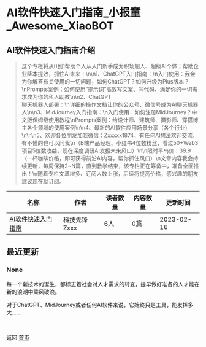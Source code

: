# AI软件快速入门指南_小报童_Awesome_XiaoBOT

## AI软件快速入门指南介绍
> 这个专栏将从0到1帮助个人从入门新手成为职场超人、超级AI个体；帮助企业降本提效，抓住AI未来！\n\n1、ChatGPT入门指南：\n入门使用：我会为你解答有关使用的一切问题，如何ChatGPT？如何升级为Plus版本？\nPrompts案例：如何使用“提示词”高效写文案、写代码、满足你的一切需求成为你的私人助教\n\n2、ChatGPT  
聊天机器人部署：\n详细的操作文档让你的公众号、微信号成为AI聊天机器人\n\n3、MidJourney入门指南：\n入门使用：如何注册MidJourney？中文版保姆级使用教程\nPrompts案例：给设计师、建筑师、摄影师、穿搭博主各个领域的使用案例\n\n4、最新的AI软件应用场景分享（各个行业）\n\n\n5、欢迎各位朋友加我微信：Zxxxxx1874，有任何AI想法欢迎交流，有不懂的也可以问我\n（B端产品经理、小红书4位数粉丝，看过50+Web3项目5位数收益，现在深度调研AI发掘未来风口）\n\n限时早鸟价：39.9（一杯咖啡价格，即可获得前沿AI内容，帮你抓住风口）\n文章内容我会持续更新，每周保持2~N篇，直到教学结束，该专栏正在筹备中，准备全面推出！\n随着专栏文章增多、订阅人数上涨，后续将提高价格，感兴趣的朋友建议现在就订阅。  
  


|名称|作者|读者数量|内容数量|更新时间|
|---|---|---|---|---|
|[AI软件快速入门指南](https://xiaobot.net/p/AIManual?refer=9c3f1c95-a052-465a-9902-f6d75080262a)|科技先锋Zxxx|6人|0篇|2023-02-16|

## 最近更新
### None

每一个新技术的诞生，都标志着社会对人才需求的转变，提早做好准备的人才能在新的浪潮中乘风破浪。

对于ChatGPT、MidJourney或者任何AI软件来说，它始终只是工具，能发挥多大......


<a href="https://github.com/Reno9527/awesome-xiaobot" style="color: white; text-decoration: none;">awesome-xiaobot</a>

返回 [首页](../README.md)

